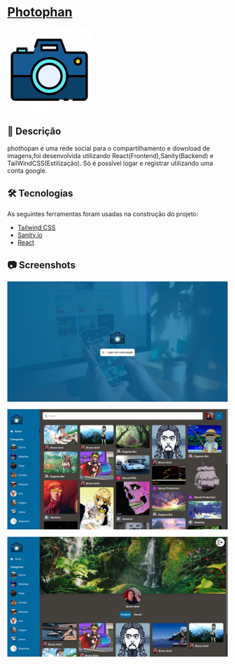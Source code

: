 # [Photophan](https://photophan.netlify.app)
![logo](/frontend/public/logo192.png)

## 📄 Descrição
phothopan é uma rede social para o compartilhamento e download de imagens,foi desenvolvida utilizando React(Frontend),Sanity(Backend) e TailWindCSS(Estilização).
Só é possivel logar e registrar utilizando uma conta google.

## 🛠 Tecnologias
As seguintes ferramentas foram usadas na construção do projeto:
- [Tailwind CSS](https://tailwindcss.com/)
- [Sanity.io](https://www.sanity.io/)
- [React](https://pt-br.reactjs.org/)

## 📷 Screenshots

![login](/screenshots/login.png)

![home](/screenshots/home.png)

![user](/screenshots/user.png)


